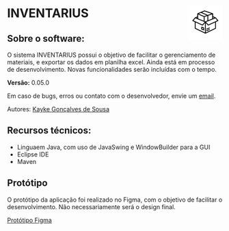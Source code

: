 # INVENTARIUS <img loading="lazy" src="/docs/icone_caixa.png" width="80px" height="80px" align="right">


## Sobre o software:
O sistema INVENTARIUS possui o objetivo de facilitar o gerenciamento de materiais, e exportar os dados em planilha excel. Ainda está em processo de desenvolvimento. Novas funcionalidades serão incluídas com o tempo.

**Versão:** 0.05.0 

Em caso de bugs, erros ou contato com o desenvolvedor, envie um [email](mailto:kayke.gsousa15@gmail.com).

Autores:
[Kayke Gonçalves de Sousa](https://github.com/sousakai)

## Recursos técnicos:
- Linguaem Java, com uso de JavaSwing  e WindowBuilder para a GUI
- Eclipse IDE
- Maven

## Protótipo
O protótipo da aplicação foi realizado no Figma, com o objetivo de facilitar o desenvolvimento. Não necessariamente será o design final.

[Protótipo Figma](https://www.figma.com/proto/s9RyefK5gAj0Ud8nXCfbD7/INVENTARIUS?node-id=0-1&t=LCF44f6bc9y6Ef0O-1)
